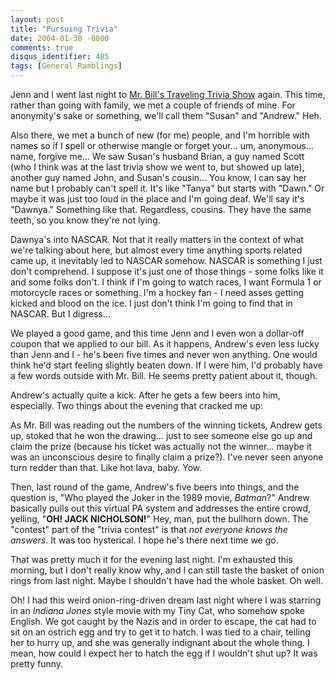 ```yaml
---
layout: post
title: "Pursuing Trivia"
date: 2004-01-30 -0800
comments: true
disqus_identifier: 485
tags: [General Ramblings]
---
```

Jenn and I went last night to [Mr. Bill's Traveling Trivia
Show](http://www.mrbillstrivia.com/) again. This time, rather than going
with family, we met a couple of friends of mine. For anonymity's sake or
something, we'll call them "Susan" and "Andrew." Heh.
 
 Also there, we met a bunch of new (for me) people, and I'm horrible
with names so if I spell or otherwise mangle or forget your... um,
anonymous... name, forgive me... We saw Susan's husband Brian, a guy
named Scott (who I think was at the last trivia show we went to, but
showed up late), another guy named John, and Susan's cousin... You know,
I can say her name but I probably can't spell it. It's like "Tanya" but
starts with "Dawn." Or maybe it was just too loud in the place and I'm
going deaf. We'll say it's "Dawnya." Something like that. Regardless,
cousins. They have the same teeth, so you know they're not lying.
 
 Dawnya's into NASCAR. Not that it really matters in the context of what
we're talking about here, but almost every time anything sports related
came up, it inevitably led to NASCAR somehow. NASCAR is something I just
don't comprehend. I suppose it's just one of those things - some folks
like it and some folks don't. I think if I'm going to watch races, I
want Formula 1 or motorcycle races or something. I'm a hockey fan - I
need asses getting kicked and blood on the ice. I just don't think I'm
going to find that in NASCAR. But I digress...
 
 We played a good game, and this time Jenn and I even won a dollar-off
coupon that we applied to our bill. As it happens, Andrew's even less
lucky than Jenn and I - he's been five times and never won anything. One
would think he'd start feeling slightly beaten down. If I were him, I'd
probably have a few words outside with Mr. Bill. He seems pretty patient
about it, though.
 
 Andrew's actually quite a kick. After he gets a few beers into him,
especially. Two things about the evening that cracked me up:
 
 As Mr. Bill was reading out the numbers of the winning tickets, Andrew
gets up, stoked that he won the drawing... just to see someone else go
up and claim the prize (because his ticket was actually not the
winner... maybe it was an unconscious desire to finally claim a prize?).
I've never seen anyone turn redder than that. Like hot lava, baby. Yow.
 
 Then, last round of the game, Andrew's five beers into things, and the
question is, "Who played the Joker in the 1989 movie, *Batman*?" Andrew
basically pulls out this virtual PA system and addresses the entire
crowd, yelling, "**OH! JACK NICHOLSON!**" Hey, man, put the bullhorn
down. The "contest" part of the "trivia contest" is that *not everyone
knows the answers*. It was too hysterical. I hope he's there next time
we go.
 
 That was pretty much it for the evening last night. I'm exhausted this
morning, but I don't really know why, and I can still taste the basket
of onion rings from last night. Maybe I shouldn't have had the whole
basket. Oh well.
 
 Oh! I had this weird onion-ring-driven dream last night where I was
starring in an *Indiana Jones* style movie with my Tiny Cat, who somehow
spoke English. We got caught by the Nazis and in order to escape, the
cat had to sit on an ostrich egg and try to get it to hatch. I was tied
to a chair, telling her to hurry up, and she was generally indignant
about the whole thing. I mean, how could I expect her to hatch the egg
if I wouldn't shut up? It was pretty funny.
